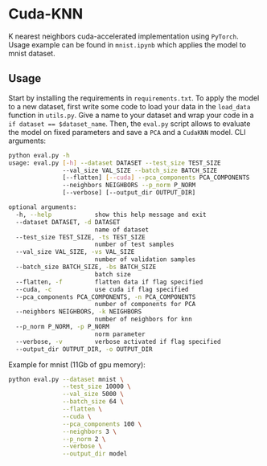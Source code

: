 # Cuda-KNN

K nearest neighbors cuda-accelerated implementation using `PyTorch`. Usage example can be found in `mnist.ipynb` which applies the model to mnist dataset.

## Usage

Start by installing the requirements in `requirements.txt`. 
To apply the model to a new dataset, first write some code to load your data in the `load_data` function in `utils.py`. Give a name to your dataset and wrap your code in a `if dataset == $dataset_name`. Then, the `eval.py` script allows to evaluate the model on fixed parameters and save a `PCA` and a `CudaKNN` model. CLI arguments:
```bash
python eval.py -h
usage: eval.py [-h] --dataset DATASET --test_size TEST_SIZE 
               --val_size VAL_SIZE --batch_size BATCH_SIZE
               [--flatten] [--cuda] --pca_components PCA_COMPONENTS 
               --neighbors NEIGHBORS --p_norm P_NORM
               [--verbose] [--output_dir OUTPUT_DIR]

optional arguments:
  -h, --help            show this help message and exit
  --dataset DATASET, -d DATASET
                        name of dataset
  --test_size TEST_SIZE, -ts TEST_SIZE
                        number of test samples
  --val_size VAL_SIZE, -vs VAL_SIZE
                        number of validation samples
  --batch_size BATCH_SIZE, -bs BATCH_SIZE
                        batch size
  --flatten, -f         flatten data if flag specified
  --cuda, -c            use cuda if flag specified
  --pca_components PCA_COMPONENTS, -n PCA_COMPONENTS
                        number of components for PCA
  --neighbors NEIGHBORS, -k NEIGHBORS
                        number of neighbors for knn
  --p_norm P_NORM, -p P_NORM
                        norm parameter
  --verbose, -v         verbose activated if flag specified
  --output_dir OUTPUT_DIR, -o OUTPUT_DIR
```
Example for mnist (11Gb of gpu memory):
```bash
python eval.py --dataset mnist \
               --test_size 10000 \
               --val_size 5000 \
               --batch_size 64 \
               --flatten \
               --cuda \
               --pca_components 100 \
               --neighbors 3 \
               --p_norm 2 \
               --verbose \
               --output_dir model
```